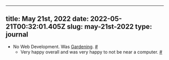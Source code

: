 
---
title: May 21st, 2022 
date: 2022-05-21T00:32:01.405Z
slug: may-21st-2022
type: journal
---
* No Web Development. Was [Gardening](../entry/gardening). [#](#62bee4d8-8d0d-47dc-a1b5-5641816f7904)<a name="62bee4d8-8d0d-47dc-a1b5-5641816f7904"></a>
  * Very happy overall and was very happy to not be near a computer. [#](#62bee4d8-1cb3-41d6-a031-93d1b66cde19)<a name="62bee4d8-1cb3-41d6-a031-93d1b66cde19"></a>

